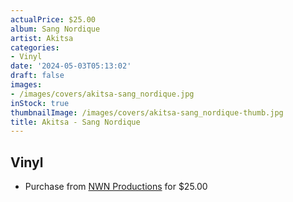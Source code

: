 ```yaml
---
actualPrice: $25.00
album: Sang Nordique
artist: Akitsa
categories:
- Vinyl
date: '2024-05-03T05:13:02'
draft: false
images:
- /images/covers/akitsa-sang_nordique.jpg
inStock: true
thumbnailImage: /images/covers/akitsa-sang_nordique-thumb.jpg
title: Akitsa - Sang Nordique
---
```


## Vinyl
* Purchase from [NWN Productions](http://shop.nwnprod.com/index.php?route=product/product&path=75&product_id=47856&sort=pd.name&order=ASC) for $25.00
